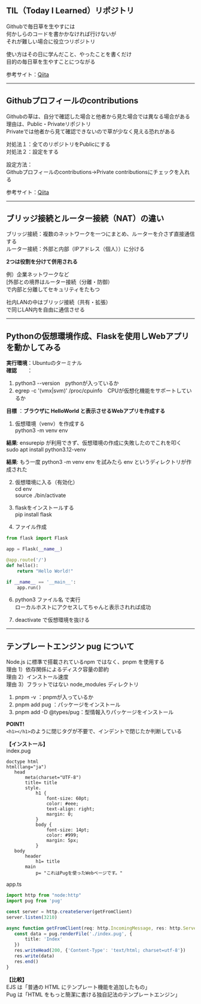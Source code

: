 ## TIL（Today I Learned）リポジトリ
Githubで毎日草を生やすには  
何かしらのコードを書かかなければ行けないが  
それが難しい場合に役立つリポジトリ  
  
使い方はその日に学んだこと、やったことを書くだけ  
目的の毎日草を生やすことにつながる  
  
参考サイト：[Qiita](https://qiita.com/kumaryoya/items/4cb59023ee8896a328d2)  

---

## Githubプロフィールのcontributions
Githubの草は、自分で確認した場合と他者から見た場合では異なる場合がある  
理由は、Public・Privateリポジトリ  
Privateでは他者から見て確認できないので草が少なく見える恐れがある  
  
対処法１：全てのリポジトリをPublicにする  
対処法２：設定をする  
  
設定方法：  
Githubプロフィールのcontributions→Private contributionsにチェックを入れる  
  
参考サイト：[Qiita](https://qiita.com/kumaryoya/items/4cb59023ee8896a328d2)  

---

## ブリッジ接続とルーター接続（NAT）の違い  
ブリッジ接続：複数のネットワークを一つにまとめ、ルーターを介さず直接通信する  
ルーター接続：外部と内部（IPアドレス（個人））に分ける  
  
**2つは役割を分けて併用される**   

例）企業ネットワークなど  
[外部との境界はルーター接続（分離・防御）  
で内部と分離してセキュリティをたもつ  
  
社内LANの中はブリッジ接続（共有・拡張）  
で同じLAN内を自由に通信させる  

---

## Pythonの仮想環境作成、Flaskを使用しWebアプリを動かしてみる
**実行環境**：Ubuntuのターミナル  
**確認**　　：
1. python3 --version　pythonが入っているか  
2. egrep -c '(vmx|svm)' /proc/cpuinfo　CPUが仮想化機能をサポートしているか

**目標**   ：**ブラウザに HelloWorld と表示させるWebアプリを作成する**  

1. 仮想環境（venv）を作成する  
python3 -m venv env  

**結果**: ensurepip が利用できず、仮想環境の作成に失敗したのでこれを叩く  
sudo apt install python3.12-venv  
  
**結果**: もう一度 python3 -m venv env を試みたら env というディレクトリが作成された  
  
2. 仮想環境に入る（有効化）  
cd env  
source ./bin/activate  
  
3. flaskをインストールする  
pip install flask  
  
4. ファイル作成  
```python
from flask import Flask

app = Flask(__name__)

@app.route('/')
def hello():
    return "Hello World!"

if __name__ == '__main__':
    app.run()
```
6. python3 ファイル名 で実行  
ローカルホストにアクセスしてちゃんと表示されれば成功  
  
7. deactivate で仮想環境を抜ける  
---

## テンプレートエンジン pug について  
Node.js に標準で搭載されているnpm ではなく、pnpm を使用する  
理由 1）依存関係によるディスク容量の節約  
理由 2）インストール速度  
理由 3）フラットではない node_modules ディレクトリ  
  
1. pnpm -v               ：pnpmが入っているか  
2. pnpm add pug          ：パッケージをインストール  
3. pnpm add -D @types/pug：型情報入りパッケージをインストール  
  
**POINT!**  
`<h1></h1>`のように閉じタグが不要で、インデントで閉じたか判断している  
  
**【インストール】**  
index.pug  
``` 
doctype html
html(lang="ja")
   head
       meta(charset="UTF-8")
       title= title
       style. 
           h1 {
               font-size: 60pt;
               color: #eee;
               text-align: right;
               margin: 0;
           }
           body {
               font-size: 14pt;
               color: #999;
               margin: 5px;
           }
   body
       header
           h1= title
       main
           p= "これはPugを使ったWebページです。"
```
app.ts  
``` typescript 
import http from "node:http"
import pug from 'pug'

const server = http.createServer(getFromClient)
server.listen(3210)

async function getFromClient(req: http.IncomingMessage, res: http.ServerResponse) {
   const data = pug.renderFile('./index.pug', {
       title: 'Index'
   })
   res.writeHead(200, {'Content-Type': 'text/html; charset=utf-8'})
   res.write(data)
   res.end()
}
```
**【比較】**  
EJS は「普通の HTML にテンプレート機能を追加したもの」  
Pug は「HTML をもっと簡潔に書ける独自記法のテンプレートエンジン」  

